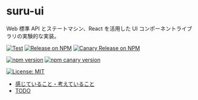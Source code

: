 # suru-ui

Web 標準 API とステートマシン、React を活用した UI コンポーネントライブラリの実験的な実装。

[![Test](https://github.com/tai-kun/suru-ui/actions/workflows/test.yaml/badge.svg)](https://github.com/tai-kun/suru-ui/actions/workflows/test.yaml)
[![Release on NPM](https://github.com/tai-kun/suru-ui/actions/workflows/release.yaml/badge.svg)](https://github.com/tai-kun/suru-ui/actions/workflows/release.yaml)
[![Canary Release on NPM](https://github.com/tai-kun/suru-ui/actions/workflows/canary-release.yaml/badge.svg)](https://github.com/tai-kun/suru-ui/actions/workflows/canary-release.yaml)

[![npm version](https://img.shields.io/npm/v/suru-ui)](https://www.npmjs.com/package/suru-ui)
[![npm canary version](https://img.shields.io/npm/v/suru-ui/canary)](https://www.npmjs.com/package/suru-ui?activeTab=versions)

[![License: MIT](https://img.shields.io/badge/License-MIT-red.svg)](https://opensource.org/licenses/MIT)

- [感じていること・考えていること](./docs/ENTRYPOINT.md)
- [TODO](./docs/TODO.md)
